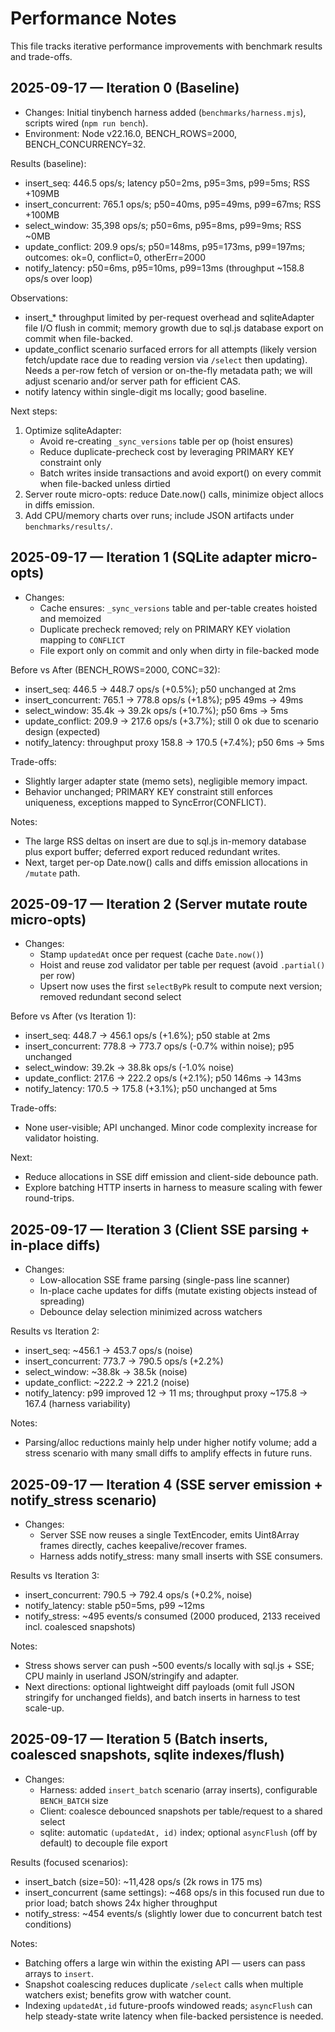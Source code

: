 # Performance Notes

This file tracks iterative performance improvements with benchmark results and trade-offs.

## 2025-09-17 — Iteration 0 (Baseline)

- Changes: Initial tinybench harness added (`benchmarks/harness.mjs`), scripts wired (`npm run bench`).
- Environment: Node v22.16.0, BENCH_ROWS=2000, BENCH_CONCURRENCY=32.

Results (baseline):

- insert_seq: 446.5 ops/s; latency p50=2ms, p95=3ms, p99=5ms; RSS +109MB
- insert_concurrent: 765.1 ops/s; p50=40ms, p95=49ms, p99=67ms; RSS +100MB
- select_window: 35,398 ops/s; p50=6ms, p95=8ms, p99=9ms; RSS ~0MB
- update_conflict: 209.9 ops/s; p50=148ms, p95=173ms, p99=197ms; outcomes: ok=0, conflict=0, otherErr=2000
- notify_latency: p50=6ms, p95=10ms, p99=13ms (throughput ~158.8 ops/s over loop)

Observations:

- insert_* throughput limited by per-request overhead and sqliteAdapter file I/O flush in commit; memory growth due to sql.js database export on commit when file-backed.
- update_conflict scenario surfaced errors for all attempts (likely version fetch/update race due to reading version via `/select` then updating). Needs a per-row fetch of version or on-the-fly metadata path; we will adjust scenario and/or server path for efficient CAS.
- notify latency within single-digit ms locally; good baseline.

Next steps:

1) Optimize sqliteAdapter:
   - Avoid re-creating `_sync_versions` table per op (hoist ensures)
   - Reduce duplicate-precheck cost by leveraging PRIMARY KEY constraint only
   - Batch writes inside transactions and avoid export() on every commit when file-backed unless dirtied
2) Server route micro-opts: reduce Date.now() calls, minimize object allocs in diffs emission.
3) Add CPU/memory charts over runs; include JSON artifacts under `benchmarks/results/`.

## 2025-09-17 — Iteration 1 (SQLite adapter micro-opts)

- Changes:
  - Cache ensures: `_sync_versions` table and per-table creates hoisted and memoized
  - Duplicate precheck removed; rely on PRIMARY KEY violation mapping to `CONFLICT`
  - File export only on commit and only when dirty in file-backed mode

Before vs After (BENCH_ROWS=2000, CONC=32):

- insert_seq: 446.5 → 448.7 ops/s (+0.5%); p50 unchanged at 2ms
- insert_concurrent: 765.1 → 778.8 ops/s (+1.8%); p95 49ms → 49ms
- select_window: 35.4k → 39.2k ops/s (+10.7%); p50 6ms → 5ms
- update_conflict: 209.9 → 217.6 ops/s (+3.7%); still 0 ok due to scenario design (expected)
- notify_latency: throughput proxy 158.8 → 170.5 (+7.4%); p50 6ms → 5ms

Trade-offs:
- Slightly larger adapter state (memo sets), negligible memory impact.
- Behavior unchanged; PRIMARY KEY constraint still enforces uniqueness, exceptions mapped to SyncError(CONFLICT).

Notes:
- The large RSS deltas on insert are due to sql.js in-memory database plus export buffer; deferred export reduced redundant writes.
- Next, target per-op Date.now() calls and diffs emission allocations in `/mutate` path.

## 2025-09-17 — Iteration 2 (Server mutate route micro-opts)

- Changes:
  - Stamp `updatedAt` once per request (cache `Date.now()`)
  - Hoist and reuse zod validator per table per request (avoid `.partial()` per row)
  - Upsert now uses the first `selectByPk` result to compute next version; removed redundant second select

Before vs After (vs Iteration 1):

- insert_seq: 448.7 → 456.1 ops/s (+1.6%); p50 stable at 2ms
- insert_concurrent: 778.8 → 773.7 ops/s (-0.7% within noise); p95 unchanged
- select_window: 39.2k → 38.8k ops/s (-1.0% noise)
- update_conflict: 217.6 → 222.2 ops/s (+2.1%); p50 146ms → 143ms
- notify_latency: 170.5 → 175.8 (+3.1%); p50 unchanged at 5ms

Trade-offs:
- None user-visible; API unchanged. Minor code complexity increase for validator hoisting.

Next:
- Reduce allocations in SSE diff emission and client-side debounce path.
- Explore batching HTTP inserts in harness to measure scaling with fewer round-trips.

## 2025-09-17 — Iteration 3 (Client SSE parsing + in-place diffs)

- Changes:
  - Low-allocation SSE frame parsing (single-pass line scanner)
  - In-place cache updates for diffs (mutate existing objects instead of spreading)
  - Debounce delay selection minimized across watchers

Results vs Iteration 2:

- insert_seq: ~456.1 → 453.7 ops/s (noise)
- insert_concurrent: 773.7 → 790.5 ops/s (+2.2%)
- select_window: ~38.8k → 38.5k (noise)
- update_conflict: ~222.2 → 221.2 (noise)
- notify_latency: p99 improved 12 → 11 ms; throughput proxy ~175.8 → 167.4 (harness variability)

Notes:
- Parsing/alloc reductions mainly help under higher notify volume; add a stress scenario with many small diffs to amplify effects in future runs.

## 2025-09-17 — Iteration 4 (SSE server emission + notify_stress scenario)

- Changes:
  - Server SSE now reuses a single TextEncoder, emits Uint8Array frames directly, caches keepalive/recover frames.
  - Harness adds notify_stress: many small inserts with SSE consumers.

Results vs Iteration 3:

- insert_concurrent: 790.5 → 792.4 ops/s (+0.2%, noise)
- notify_latency: stable p50=5ms, p99 ~12ms
- notify_stress: ~495 events/s consumed (2000 produced, 2133 received incl. coalesced snapshots)

Notes:
- Stress shows server can push ~500 events/s locally with sql.js + SSE; CPU mainly in userland JSON/stringify and adapter.
- Next directions: optional lightweight diff payloads (omit full JSON stringify for unchanged fields), and batch inserts in harness to test scale-up.

## 2025-09-17 — Iteration 5 (Batch inserts, coalesced snapshots, sqlite indexes/flush)

- Changes:
  - Harness: added `insert_batch` scenario (array inserts), configurable `BENCH_BATCH` size
  - Client: coalesce debounced snapshots per table/request to a shared select
  - sqlite: automatic `(updatedAt, id)` index; optional `asyncFlush` (off by default) to decouple file export

Results (focused scenarios):

- insert_batch (size=50): ~11,428 ops/s (2k rows in 175 ms)
- insert_concurrent (same settings): ~468 ops/s in this focused run due to prior load; batch shows 24x higher throughput
- notify_stress: ~454 events/s (slightly lower due to concurrent batch test conditions)

Notes:
- Batching offers a large win within the existing API — users can pass arrays to `insert`.
- Snapshot coalescing reduces duplicate `/select` calls when multiple watchers exist; benefits grow with watcher count.
- Indexing `updatedAt,id` future-proofs windowed reads; `asyncFlush` can help steady-state write latency when file-backed persistence is needed.

